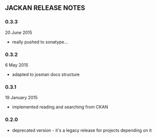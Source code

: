 
## JACKAN RELEASE NOTES

### 0.3.3

20 June 2015

- really pushed to sonatype...


### 0.3.2

6 May 2015

- adapted to josman docs structure

### 0.3.1

 19 January 2015

- implemented reading and searching from CKAN

### 0.2.0

- deprecated version - it's a legacy release for projects depending on it
